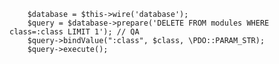 
		$database = $this->wire('database'); 
		$query = $database->prepare('DELETE FROM modules WHERE class=:class LIMIT 1'); // QA
		$query->bindValue(":class", $class, \PDO::PARAM_STR); 
		$query->execute();
